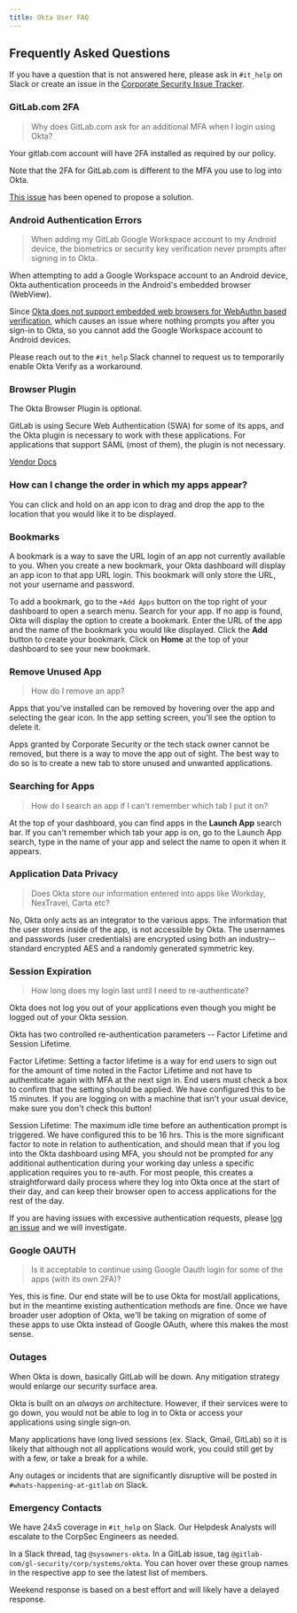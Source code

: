 ```yaml
---
title: Okta User FAQ
---
```


## Frequently Asked Questions

If you have a question that is not answered here, please ask in `#it_help` on Slack or create an issue in the [Corporate Security Issue Tracker](https://gitlab.com/gitlab-com/gl-security/corp/issue-tracker/-/issues/new?issuable_template=okta_user_default).

### GitLab.com 2FA

> Why does GitLab.com ask for an additional MFA when I login using Okta?

Your gitlab.com account will have 2FA installed as required by our policy.

Note that the 2FA for GitLab.com is different to the MFA you use to log into Okta.

[This issue](https://gitlab.com/gitlab-com/gl-infra/infrastructure/issues/7397) has been opened to propose a solution.

### Android Authentication Errors

> When adding my GitLab Google Workspace account to my Android device, the biometrics or security key verification never prompts after signing in to Okta.

When attempting to add a Google Workspace account to an Android device, Okta authentication proceeds in the Android's embedded browser (WebView).

Since [Okta does not support embedded web browsers for WebAuthn based verification](https://help.okta.com/en-us/Content/Topics/Security/mfa/webauthn-compatibility.htm), which causes an issue where nothing prompts you after you sign-in to Okta, so you cannot add the Google Workspace account to Android devices.

Please reach out to the `#it_help` Slack channel to request us to temporarily enable Okta Verify as a workaround.

### Browser Plugin

The Okta Browser Plugin is optional.

GitLab is using Secure Web Authentication (SWA) for some of its apps, and the Okta plugin is necessary to work with these applications. For applications that support SAML (most of them), the plugin is not necessary.

[Vendor Docs](https://help.okta.com/en-us/content/topics/browser-plugin/browser-plugin-main.htm)

### How can I change the order in which my apps appear?

You can click and hold on an app icon to drag and drop the app to the location that you would like it to be displayed.

### Bookmarks

A bookmark is a way to save the URL login of an app not currently available to you. When you create a new bookmark, your Okta dashboard will display an app icon to that app URL login. This bookmark will only store the URL, not your username and password.

To add a bookmark, go to the `+Add Apps` button on the top right of your dashboard to open a search menu. Search for your app. If no app is found, Okta will display the option to create a bookmark.  Enter the URL of the app and the name of the bookmark you would like displayed. Click the **Add** button to create your bookmark. Click on **Home** at the top of your dashboard to see your new bookmark.

### Remove Unused App

> How do I remove an app?

Apps that you've installed can be removed by hovering over the app and selecting the gear icon. In the app setting screen, you'll see the option to delete it.

Apps granted by Corporate Security or the tech stack owner cannot be removed, but there is a way to move the app out of sight. The best way to do so is to create a new tab to store unused and unwanted applications.

### Searching for Apps

> How do I search an app if I can't remember which tab I put it on?

At the top of your dashboard, you can find apps in the **Launch App** search bar. If you can't remember which tab your app is on, go to the Launch App search, type in the name of your app and select the name to open it when it appears.

### Application Data Privacy

> Does Okta store our information entered into apps like Workday, NexTravel, Carta etc?

No, Okta only acts as an integrator to the various apps. The information that the user stores inside of the app, is not accessible by Okta. The usernames and passwords (user credentials) are encrypted using both an industry-­standard encrypted AES and a randomly generated symmetric key.

### Session Expiration

> How long does my login last until I need to re-authenticate?

Okta does not log you out of your applications even though you might be logged out of your Okta session.

Okta has two controlled re-authentication parameters -- Factor Lifetime and Session Lifetime.

Factor Lifetime: Setting a factor lifetime is a way for end users to sign out for the amount of time noted in the Factor Lifetime and not have to authenticate again with MFA at the next sign in. End users must check a box to confirm that the setting should be applied. We have configured this to be 15 minutes. If you are logging on with a machine that isn't your usual device, make sure you don't check this button!

Session Lifetime: The maximum idle time before an authentication prompt is triggered. We have configured this to be 16 hrs. This is the more significant factor to note in relation to authentication, and should mean that if you log into the Okta dashboard using MFA, you should not be prompted for any additional authentication during your working day unless a specific application requires you to re-auth. For most people, this creates a straightforward daily process where they log into Okta once at the start of their day, and can keep their browser open to access applications for the rest of the day.

If you are having issues with excessive authentication requests, please [log an issue](https://gitlab.com/gitlab-com/business-technology/change-management/) and we will investigate.

### Google OAUTH

> Is it acceptable to continue using Google Oauth login for some of the apps (with its own 2FA)?

Yes, this is fine. Our end state will be to use Okta for most/all applications, but in the meantime existing authentication methods are fine. Once we have broader user adoption of Okta, we'll be taking on migration of some of these apps to use Okta instead of Google OAuth, where this makes the most sense.

### Outages

When Okta is down, basically GitLab will be down. Any mitigation strategy would enlarge our security surface area.

Okta is built on an *always on* architecture. However, if their services were to go down, you would not be able to log in to Okta or access your applications using single sign‐on.

Many applications have long lived sessions (ex. Slack, Gmail, GitLab) so it is likely that although not all applications would work, you could still get by with a few, or take a break for a while.

Any outages or incidents that are significantly disruptive will be posted in `#whats-happening-at-gitlab` on Slack.

### Emergency Contacts

We have 24x5 coverage in `#it_help` on Slack. Our Helpdesk Analysts will escalate to the CorpSec Engineers as needed.

In a Slack thread, tag `@sysowners-okta`. In a GitLab issue, tag `@gitlab-com/gl-security/corp/systems/okta`. You can hover over these group names in the respective app to see the latest list of members.

Weekend response is based on a best effort and will likely have a delayed response.
